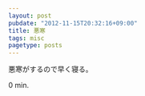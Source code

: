 ```yaml
---
layout: post
pubdate: "2012-11-15T20:32:16+09:00"
title: 悪寒
tags: misc
pagetype: posts
---
```

悪寒がするので早く寝る。

0 min.
